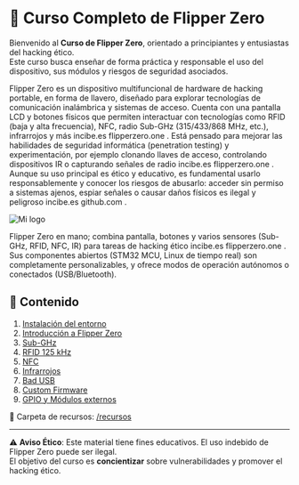 # 📡 Curso Completo de Flipper Zero

Bienvenido al **Curso de Flipper Zero**, orientado a principiantes y entusiastas del hacking ético.  
Este curso busca enseñar de forma práctica y responsable el uso del dispositivo, sus módulos y riesgos de seguridad asociados.

Flipper Zero es un dispositivo multifuncional de hardware de hacking portable, en forma de llavero, diseñado para explorar tecnologías de comunicación inalámbrica y sistemas de acceso. Cuenta con una pantalla LCD y botones físicos que permiten interactuar con tecnologías como RFID (baja y alta frecuencia), NFC, radio Sub-GHz (315/433/868 MHz, etc.), infrarrojos y más
incibe.es
flipperzero.one
. Está pensado para mejorar las habilidades de seguridad informática (penetration testing) y experimentación, por ejemplo clonando llaves de acceso, controlando dispositivos IR o capturando señales de radio
incibe.es
flipperzero.one
. Aunque su uso principal es ético y educativo, es fundamental usarlo responsablemente y conocer los riesgos de abusarlo: acceder sin permiso a sistemas ajenos, espiar señales o causar daños físicos es ilegal y peligroso
incibe.es
github.com
.

![Mi logo]([ruta/a/tu/logo.png](https://github.com/speinador/Curso_Flipper_Zero/blob/main/img/5402ad6b-b6dc-4151-a754-87692329319d.png))

Flipper Zero en mano; combina pantalla, botones y varios sensores (Sub-GHz, RFID, NFC, IR) para tareas de hacking ético
incibe.es
flipperzero.one
. Sus componentes abiertos (STM32 MCU, Linux de tiempo real) son completamente personalizables, y ofrece modos de operación autónomos o conectados (USB/Bluetooth).

## 📂 Contenido

1. [Instalación del entorno](01_instalacion_entorno.md)
2. [Introducción a Flipper Zero](02_introduccion_flipper.md)
3. [Sub-GHz](03_subghz.md)
4. [RFID 125 kHz](04_rfid.md)
5. [NFC](05_nfc.md)
6. [Infrarrojos](06_infrarrojos.md)
7. [Bad USB](07_badusb.md)
8. [Custom Firmware](08_custom_firmware.md)
9. [GPIO y Módulos externos](09_gpio_modulos.md)

📁 Carpeta de recursos: [/recursos](recursos/)

---

⚠️ **Aviso Ético**: Este material tiene fines educativos. El uso indebido de Flipper Zero puede ser ilegal.  
El objetivo del curso es **concientizar** sobre vulnerabilidades y promover el hacking ético.
